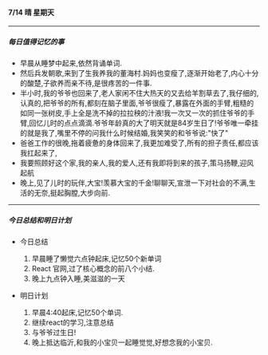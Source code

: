 #### 7/14 晴  星期天

------

##### 每日值得记忆的事

+ 早晨从睡梦中起来,依然背诵单词.
+ 然后兵发朝歌,来到了生我养我的董海村.妈妈也变瘦了,逐渐开始老了,内心十分的酸楚,子欲养而亲不待,是很疼苦的一件事.
+ 半小时,我的爷爷也回来了,老人家闲不住大热天的又去给羊割草去了,我仔细的,认真的,把爷爷的所有,都刻在脑子里面,爷爷很瘦了,暴露在外面的手臂,粗糙的如同一张树皮,手上全是洗不掉的拉拉秧的汁液!我一次又一次的抓住爷爷的手臂,回忆儿时的点点滴滴.爷爷年龄真的大了明天就是84岁生日了!爷爷唯一牵挂的就是我了,嘴里不停的问我什么时候结婚,我笑笑的和爷爷说:"快了"
+ 爸爸工作的很晚,拖着疲惫的身体回来了,我更加难受了,所有的担子责任,都应该我扛起来了,
+ 我要照顾好这个家,我的亲人,我的爱人,还有我即将到来的孩子,策马扬鞭,迎风起航
+ 晚上,见了儿时的玩伴,大宝!羡慕大宝的千金!聊聊天,宣泄一下对社会的不满,生活的无奈,挺起胸膛,大步向前.

------

##### 今日总结和明日计划

+ 今日总结
  1. 早晨睡了懒觉六点钟起床,记忆50个新单词
  2. React 官网,过了核心概念的前八个小结.
  3. 晚上九点钟入睡,美滋滋的一天

+ 明日计划
  1. 早晨4:40起床,记忆50个单词.
  2. 继续react的学习,注意总结
  3. 与爷爷过生日!
  4. 晚上抵达临沂,和我的小宝贝一起睡觉觉,好想念我的小宝贝.